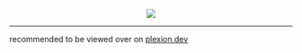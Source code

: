 <p align="center">
<img src="https://plexion.s-ul.eu/9ARbAK41">
</p>

---

recommended to be viewed over on [plexion.dev](https://plexion.dev)
